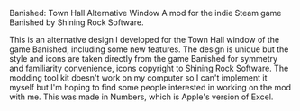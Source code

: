 Banished: Town Hall Alternative Window
A mod for the indie Steam game Banished by Shining Rock Software. 

This is an alternative design I developed for the Town Hall window of the game Banished, including some new features. The design is unique but the style and icons are taken directly from the game Banished for symmetry and familiarity convenience, icons copyright to Shining Rock Software. The modding tool kit doesn't work on my computer so I can't implement it myself but I'm hoping to find some people interested in working on the mod with me. This was made in Numbers, which is Apple's version of Excel. 
